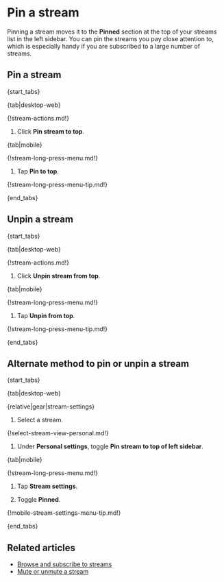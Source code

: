 # Pin a stream

Pinning a stream moves it to the **Pinned** section at the top of your streams
list in the left sidebar. You can pin the streams you pay close attention to,
which is especially handy if you are subscribed to a large number of streams.

## Pin a stream

{start_tabs}

{tab|desktop-web}

{!stream-actions.md!}

1. Click **Pin stream to top**.

{tab|mobile}

{!stream-long-press-menu.md!}

1. Tap **Pin to top**.

{!stream-long-press-menu-tip.md!}

{end_tabs}

## Unpin a stream

{start_tabs}

{tab|desktop-web}

{!stream-actions.md!}

1. Click **Unpin stream from top**.

{tab|mobile}

{!stream-long-press-menu.md!}

1. Tap **Unpin from top**.

{!stream-long-press-menu-tip.md!}

{end_tabs}

## Alternate method to pin or unpin a stream

{start_tabs}

{tab|desktop-web}

{relative|gear|stream-settings}

1. Select a stream.

{!select-stream-view-personal.md!}

1. Under **Personal settings**, toggle **Pin stream to top of left sidebar**.

{tab|mobile}

{!stream-long-press-menu.md!}

1. Tap **Stream settings**.

1. Toggle **Pinned**.

{!mobile-stream-settings-menu-tip.md!}

{end_tabs}

## Related articles

* [Browse and subscribe to streams](/help/browse-and-subscribe-to-streams)
* [Mute or unmute a stream](/help/mute-a-stream)
